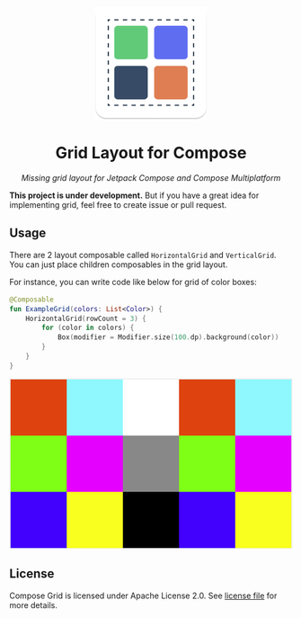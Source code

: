 <p align="center"><img alt="logo" src="images/compose-grid-logo.png" width="200"></p>
<h1 align="center">Grid Layout for Compose</h1>
<p align="center"><i>Missing grid layout for Jetpack Compose and Compose Multiplatform</i></p>

**This project is under development.** But if you have a great idea for implementing grid, feel free
to create issue or pull request.

## Usage

There are 2 layout composable called `HorizontalGrid` and `VerticalGrid`. You can just place
children composables in the grid layout.

For instance, you can write code like below for grid of color boxes:

```kotlin
@Composable
fun ExampleGrid(colors: List<Color>) {
    HorizontalGrid(rowCount = 3) {
        for (color in colors) {
            Box(modifier = Modifier.size(100.dp).background(color))
        }
    }
}
```

![horizontal-grid-example](./images/horizontal-grid-example.png)

## License

Compose Grid is licensed under Apache License 2.0. See [license file](./LICENSE.txt) for more details.
